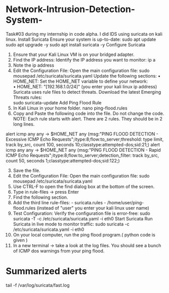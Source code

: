 # Network-Intrusion-Detection-System-
Task#03 during my internship in code alpha. I did IDS using suricata on kali linux.
Install Suricata 
Ensure your system is up-to-date: 
sudo apt update 
sudo apt upgrade -y 
sudo apt install suricata -y
Configure Suricata 
1. Ensure that your Kali Linux VM is on your bridged adapter. 
2. Find the IP address: Identify the IP address you want to monitor: 
ip a 
3. Note the ip address 
4. Edit the Configuration File: Open the main configuration file: 
sudo mousepad /etc/suricata/suricata.yaml
Update the following sections: 
• HOME_NET: Set the HOME_NET variable to define your network:  
• HOME_NET: "[192.168.1.0/24]" (you enter your kali linux ip address) 
Suricata uses rule files to detect threats. Download the latest Emerging Threats rules:  
sudo suricata-update 
Add Ping Flood Rule 
1. In Kali Linux in your home folder. 
nano ping-flood.rules 
2. Copy and Paste the following code into the file. Do not change the code. 
NOTE: Each rule starts with alert. There are 2 rules. They should be in 2 long lines. 

alert icmp any any -> $HOME_NET any (msg:"PING FLOOD DETECTION - Excessive ICMP Echo Requests";itype:8;flow:to_server;threshold: type limit, track by_src, count 100, seconds 10;classtype:attempted-dos;sid:21;) 
alert icmp any any -> $HOME_NET any (msg:"PING FLOOD DETECTION - Rapid ICMP Echo Requests";itype:8;flow:to_server;detection_filter: track by_src, count 50, seconds 1;classtype:attempted-dos;sid:122;)

3. Save the file. 
4. Edit the Configuration File: Open the main configuration file: 
sudo mousepad /etc/suricata/suricata.yaml 
5. Use CTRL-F to open the find dialog box at the bottom of the screen. 
6. Type in rule-files → press Enter 
7. Find the following section. 
8. Add the third line 
rule-files: - suricata.rules - /home/user/ping-flood.rules (instead of "user" you enter your kali linux user name)
9. Test Configuration: Verify the configuration file is error-free: 
sudo suricata -T -c /etc/suricata/suricata.yaml -i eth0
Start Suricata 
Run Suricata in live mode to monitor traffic: 
sudo suricata -c /etc/suricata/suricata.yaml -i eth0 
10. On your local computer, run the ping flood program.( python code is given ) 
11. In a new terminal → take a look at the log files. You should see a bunch of ICMP dos 
warnings from your ping flood. 
# Summarized alerts 
tail -f /var/log/suricata/fast.log 
